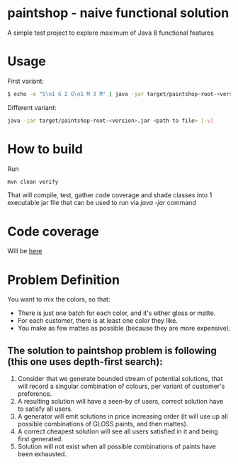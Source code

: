 # paintshop - naive functional solution

A simple test project to explore maximum of Java 8 functional features

# Usage

First variant:
```bash
$ echo -e "5\n1 G 2 G\n1 M 3 M" | java -jar target/paintshop-root-<version>.jar -stdin [-v]
```

Different variant:
```bash
java -jar target/paintshop-root-<version>.jar <path to file> [-v]
```

# How to build

Run

```bash
mvn clean verify
```
That will compile, test, gather code coverage and shade classes into 1 executable jar file that can be used
to run via _java -jar_ command

# Code coverage

Will be [here](target/site/jacoco/index.html)

# Problem Definition
You want to mix the colors, so that:
- There is just one batch for each color, and it's either gloss or matte.
- For each customer, there is at least one color they like.
- You make as few mattes as possible (because they are more expensive).


## The solution to paintshop problem is following (this one uses depth-first search):
1. Consider that we generate bounded stream of potential solutions, that will record a singular combination of colours,
    per variant of customer's preference. 
1. A resulting solution will have a seen-by of users, correct solution have to satisfy all users.
1. A generator will emit solutions in price increasing order (it will use up all possible combinations of GLOSS paints, and then mattes). 
1. A correct cheapest solution will see all users satisfied in it and being first generated.
1. Solution will not exist when all possible combinations of paints have been exhausted.
